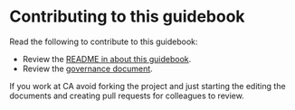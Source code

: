 # Contributing to this guidebook

Read the following to contribute to this guidebook:

- Review the [README in about this guidebook](about-this-guidebook/README.md).
- Review the [governance document](about-this-guidebook/guidebook-governance.md).

If you work at CA avoid forking the project and just starting the editing the documents and creating pull requests for colleagues to review.
